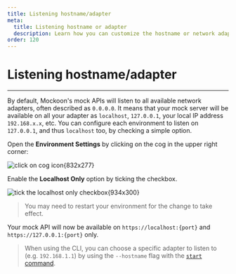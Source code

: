 ```yaml
---
title: Listening hostname/adapter
meta:
  title: Listening hostname or adapter
  description: Learn how you can customize the hostname or network adapter your mock API will listen to in the desktop application or the CLI
order: 120
---
```


# Listening hostname/adapter

---

By default, Mockoon's mock APIs will listen to all available network adapters, often described as `0.0.0.0`. It means that your mock server will be available on all your adapter as `localhost`, `127.0.0.1`, your local IP address `192.168.x.x`, etc.
You can configure each environment to listen on `127.0.0.1`, and thus `localhost` too, by checking a simple option.

Open the **Environment Settings** by clicking on the cog in the upper right corner:

![click on cog icon{832x277}](/images/docs/open-settings.png)

Enable the **Localhost Only** option by ticking the checkbox.

![tick the localhost only checkbox{934x300}](/images/docs/enable-localhost-only.png)

> You may need to restart your environment for the change to take effect.

Your mock API will now be available on `https://localhost:{port}` and `https://127.0.0.1:{port}` only.

> When using the CLI, you can choose a specific adapter to listen to (e.g. `192.168.1.1`) by using the `--hostname` flag with the [`start` command](https://github.com/mockoon/mockoon/blob/main/packages/cli#mockoon-cli-start).
